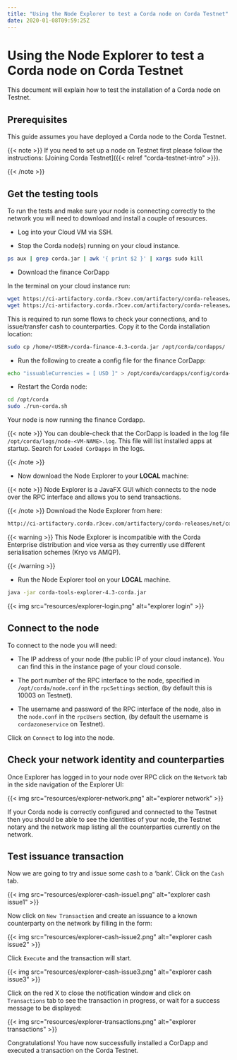 ```yaml
---
title: "Using the Node Explorer to test a Corda node on Corda Testnet"
date: 2020-01-08T09:59:25Z
---
```



# Using the Node Explorer to test a Corda node on Corda Testnet
This document will explain how to test the installation of a Corda node on Testnet.


## Prerequisites
This guide assumes you have deployed a Corda node to the Corda Testnet.


{{< note >}}
If you need to set up a node on Testnet first please follow the instructions: [Joining Corda Testnet]({{< relref "corda-testnet-intro" >}}).


{{< /note >}}

## Get the testing tools
To run the tests and make sure your node is connecting correctly to the network you will need to download and install a
                couple of resources.


* Log into your Cloud VM via SSH.


* Stop the Corda node(s) running on your cloud instance.

```bash
ps aux | grep corda.jar | awk '{ print $2 }' | xargs sudo kill
```

* Download the finance CorDapp

In the terminal on your cloud instance run:

```bash
wget https://ci-artifactory.corda.r3cev.com/artifactory/corda-releases/net/corda/corda-finance-contracts/4.3/corda-finance-contracts-4.3.jar
wget https://ci-artifactory.corda.r3cev.com/artifactory/corda-releases/net/corda/corda-finance-workflows/4.3/corda-finance-workflows-4.3.jar
```
This is required to run some flows to check your connections, and to issue/transfer cash to counterparties. Copy it to
                        the Corda installation location:

```bash
sudo cp /home/<USER>/corda-finance-4.3-corda.jar /opt/corda/cordapps/
```

* Run the following to create a config file for the finance CorDapp:

```bash
echo "issuableCurrencies = [ USD ]" > /opt/corda/cordapps/config/corda-finance-4.3-corda.conf
```

* Restart the Corda node:

```bash
cd /opt/corda
sudo ./run-corda.sh
```
Your node is now running the finance Cordapp.


{{< note >}}
You can double-check that the CorDapp is loaded in the log file `/opt/corda/logs/node-<VM-NAME>.log`. This
                            file will list installed apps at startup. Search for `Loaded CorDapps` in the logs.


{{< /note >}}

* Now download the Node Explorer to your **LOCAL** machine:


{{< note >}}
Node Explorer is a JavaFX GUI which connects to the node over the RPC interface and allows you to send transactions.


{{< /note >}}
Download the Node Explorer from here:

```bash
http://ci-artifactory.corda.r3cev.com/artifactory/corda-releases/net/corda/corda-tools-explorer/4.3-corda/corda-tools-explorer-4.3-corda.jar
```

{{< warning >}}
This Node Explorer is incompatible with the Corda Enterprise distribution and vice versa as they currently
                            use different serialisation schemes (Kryo vs AMQP).


{{< /warning >}}

* Run the Node Explorer tool on your **LOCAL** machine.

```bash
java -jar corda-tools-explorer-4.3-corda.jar
```
{{< img src="resources/explorer-login.png" alt="explorer login" >}}



## Connect to the node
To connect to the node you will need:


* The IP address of your node (the public IP of your cloud instance). You can find this in the instance page of your cloud console.


* The port number of the RPC interface to the node, specified in `/opt/corda/node.conf` in the `rpcSettings` section,
                        (by default this is 10003 on Testnet).


* The username and password of the RPC interface of the node, also in the `node.conf` in the `rpcUsers` section,
                        (by default the username is `cordazoneservice` on Testnet).


Click on `Connect` to log into the node.


## Check your network identity and counterparties
Once Explorer has logged in to your node over RPC click on the `Network` tab in the side navigation of the Explorer UI:

{{< img src="resources/explorer-network.png" alt="explorer network" >}}

If your Corda node is correctly configured and connected to the Testnet then you should be able to see the identities of
                your node, the Testnet notary and the network map listing all the counterparties currently on the network.


## Test issuance transaction
Now we are going to try and issue some cash to a ‘bank’. Click on the `Cash` tab.

{{< img src="resources/explorer-cash-issue1.png" alt="explorer cash issue1" >}}

Now click on `New Transaction` and create an issuance to a known counterparty on the network by filling in the form:

{{< img src="resources/explorer-cash-issue2.png" alt="explorer cash issue2" >}}

Click `Execute` and the transaction will start.

{{< img src="resources/explorer-cash-issue3.png" alt="explorer cash issue3" >}}

Click on the red X to close the notification window and click on `Transactions` tab to see the transaction in progress,
                or wait for a success message to be displayed:

{{< img src="resources/explorer-transactions.png" alt="explorer transactions" >}}

Congratulations! You have now successfully installed a CorDapp and executed a transaction on the Corda Testnet.


